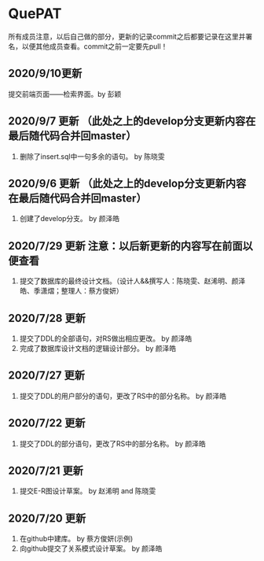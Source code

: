 # QuePAT
所有成员注意，以后自己做的部分，更新的记录commit之后都要记录在这里并署名，以便其他成员查看。commit之前一定要先pull！

## 2020/9/10更新
提交前端页面——检索界面。by 彭颖

## 2020/9/7 更新 （此处之上的develop分支更新内容在最后随代码合并回master）

1. 删除了insert.sql中一句多余的语句。 by 陈晓雯
## 2020/9/6 更新 （此处之上的develop分支更新内容在最后随代码合并回master）

1. 创建了develop分支。 by 颜泽皓

## 2020/7/29 更新 注意：以后新更新的内容写在前面以便查看

1. 提交了数据库的最终设计文档。（设计人&&撰写人：陈晓雯、赵浠明、颜泽皓、季潇熠；整理人：蔡方俊妍）

## 2020/7/28 更新
1. 提交了DDL的全部语句，对RS做出相应更改。 by 颜泽皓
2. 完成了数据库设计文档的逻辑设计部分。 by 颜泽皓
## 2020/7/27 更新
1. 提交了DDL的用户部分的语句，更改了RS中的部分名称。 by 颜泽皓
## 2020/7/22 更新
1. 提交了DDL的部分语句，更改了RS中的部分名称。 by 颜泽皓
## 2020/7/21 更新
1. 提交E-R图设计草案。 by 赵浠明 and 陈晓雯
## 2020/7/20 更新
1. 在github中建库。 by 蔡方俊妍(示例)
2. 向github提交了关系模式设计草案。 by 颜泽皓










